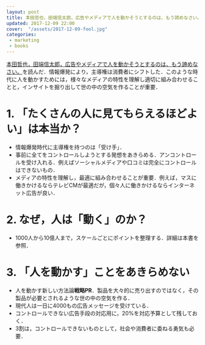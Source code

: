 ```yaml
---
layout: post
title: 本田哲也，田端信太郎，広告やメディアで人を動かそうとするのは、もう諦めなさい。
updated: 2017-12-09 22:00
cover:  "/assets/2017-12-09-fool.jpg"
categories:
 - marketing
 - books
---
```


[本田哲也，田端信太郎，広告やメディアで人を動かそうとするのは、もう諦めなさい。](http://amzn.asia/1a2cpaH)を読んだ．情報爆発により，主導権は消費者にシフトした．このような時代に人を動かすためには，様々なメディアの特性を理解し適切に組み合わせることと，インサイトを掘り出して世の中の空気を作ることが重要．

# 1. 「たくさんの人に見てもらえるほどよい」は本当か？

* 情報爆発時代に主導権を持つのは「受け手」．
* 事前に全てをコントロールしようとする発想をあきらめる．アンコントロールを受け入れる．例えばソーシャルメディアや口コミは完全にコントロールはできないもの．
* メディアの特性を理解し，最適に組み合わせることが重要．例えば，マスに働きかけるならテレビCMが最適だが，個々人に働きかけるならインターネット広告が良い．

# 2. なぜ，人は「動く」のか？

* 1000人から10億人まで，スケールごとにポイントを整理する．詳細は本書を参照．

# 3. 「人を動かす」ことをあきらめない

* 人を動かす新しい方法論**戦略PR**．製品を大々的に売り出すのではなく，その製品が必要とされるような世の中の空気を作る．
* 現代人は一日に4000もの広告メッセージを受けている．
* コントロールできない広告手段の対応用に，20%を対応予算として残しておく．
* 3割は，コントロールできないものとして，社会や消費者に委ねる勇気も必要．
